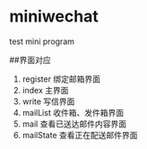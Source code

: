 # miniwechat
test mini program

##界面对应

1. register 绑定邮箱界面
2. index 主界面
3. write 写信界面
4. mailList 收件箱、发件箱界面
5. mail 查看已送达邮件内容界面
6. mailState 查看正在配送邮件界面